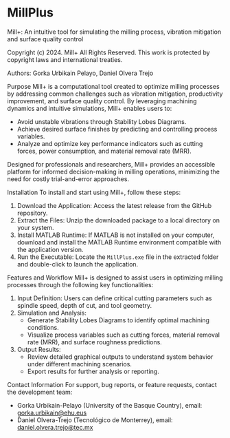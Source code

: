 # MillPlus

Mill+: An intuitive tool for simulating the milling process, vibration mitigation and surface quality control

Copyright (c) 2024. Mill+ All Rights Reserved. This work is protected by copyright laws and international treaties.

Authors: Gorka Urbikain Pelayo, Daniel Olvera Trejo

Purpose
Mill+ is a computational tool created to optimize milling processes by addressing common challenges such as vibration mitigation, productivity improvement, and surface quality control. By leveraging machining dynamics and intuitive simulations, Mill+ enables users to:

- Avoid unstable vibrations through Stability Lobes Diagrams.
- Achieve desired surface finishes by predicting and controlling process variables.
- Analyze and optimize key performance indicators such as cutting forces, power consumption, and material removal rate (MRR).

Designed for professionals and researchers, Mill+ provides an accessible platform for informed decision-making in milling operations, minimizing the need for costly trial-and-error approaches.

Installation
To install and start using Mill+, follow these steps:

1. Download the Application: Access the latest release from the GitHub repository.  
2. Extract the Files: Unzip the downloaded package to a local directory on your system.  
3. Install MATLAB Runtime: If MATLAB is not installed on your computer, download and install the MATLAB Runtime environment compatible with the application version.  
4. Run the Executable: Locate the `MillPlus.exe` file in the extracted folder and double-click to launch the application.  

Features and Workflow
Mill+ is designed to assist users in optimizing milling processes through the following key functionalities:

1. Input Definition: Users can define critical cutting parameters such as spindle speed, depth of cut, and tool geometry.  
2. Simulation and Analysis: 
   - Generate Stability Lobes Diagrams to identify optimal machining conditions.  
   - Visualize process variables such as cutting forces, material removal rate (MRR), and surface roughness predictions.  
3. Output Results: 
   - Review detailed graphical outputs to understand system behavior under different machining scenarios.  
   - Export results for further analysis or reporting.  

Contact Information
For support, bug reports, or feature requests, contact the development team:  
- Gorka Urbikain-Pelayo (University of the Basque Country), email: gorka.urbikain@ehu.eus
- Daniel Olvera-Trejo (Tecnológico de Monterrey), email: daniel.olvera.trejo@tec.mx
